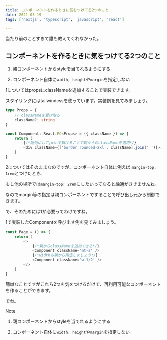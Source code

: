 ```yaml
---
title: コンポーネントを作るときに気をつけてる2つのこと
date: 2021-03-19
tags: ['nextjs', 'typescript', 'javascript', 'react']

---
```


当たり前のことすぎて誰も教えてくれなかった。

## コンポーネントを作るときに気をつけてる2つのこと

1. 親コンポーネントからstyleを当てれるようにする

2. コンポーネント自体に`width, height`や`margin`を指定しない

1についてはpropsにclassNameを追加することで実装できます。

スタイリングにはtailwindcssを使っています。実装例を見てみましょう。

```typescript
type Props = {
    // classNameを受け取る
    className?: string
}

const Component: React.FC<Props> = ({ className }) => {
    return (
        {/*配列にしてjoinで繋げることで親からのclassNameを適用*/}
    	<div className={['border rounded-2xl', className].join(' ')}>...</div>
    )
}
```



2についてはそのままなのですが、コンポーネント自体に例えば `margin-top: 1rem`とつけたとき、

もし他の場所では`margin-top: 2rem`にしたいってなると融通がききませんね。

なのでmargin等の指定は親コンポーネントですることで呼び出し元から制御できます。

で、そのためには1が必要ってわけですね。

1で実装したComponentを呼び出す例を見てみましょう。

```typescript
const Page = () => {
    return (
        <>
            {/*親からclassNameを追加できる*/}
            <Component className='mt-2' />
       		{/*widthも親から指定しましょう*/}
        	<Component className='w-1/2' />
        </>
    )
}
```

簡単なことですがこれら2つを気をつけるだけで、再利用可能なコンポーネントを作ることができます。

でわ。

>[!NOTE]
>
>1. 親コンポーネントからstyleを当てれるようにする
>
>2. コンポーネント自体に`width, height`や`margin`を指定しない
>
>	

